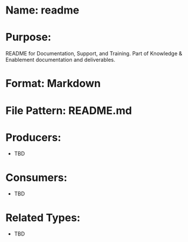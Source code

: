 # Name: readme

# Purpose:
README for Documentation, Support, and Training. Part of Knowledge & Enablement documentation and deliverables.

# Format: Markdown

# File Pattern: README.md

# Producers:
- TBD

# Consumers:
- TBD

# Related Types:
- TBD
